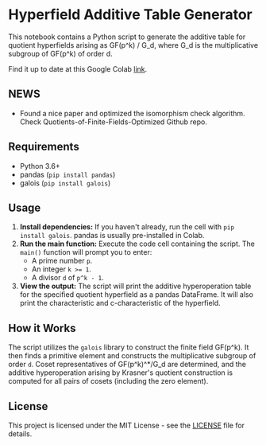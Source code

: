 # Hyperfield Additive Table Generator

This notebook contains a Python script to generate the additive table for quotient hyperfields arising as GF(p^k) / G_d, where G_d is the multiplicative subgroup of GF(p^k) of order d.

Find it up to date at this Google Colab [link](https://colab.research.google.com/drive/1gdHw9UruLS6vTVjdZFO1aDp8BThbmLrv?usp=sharing).

## NEWS

- Found a nice paper and optimized the isomorphism check algorithm. Check Quotients-of-Finite-Fields-Optimized Github repo.


## Requirements

- Python 3.6+
- pandas (`pip install pandas`)
- galois (`pip install galois`)

## Usage

1.  **Install dependencies:** If you haven't already, run the cell with `pip install galois`. pandas is usually pre-installed in Colab.
2.  **Run the main function:** Execute the code cell containing the script. The `main()` function will prompt you to enter:
    *   A prime number `p`.
    *   An integer `k >= 1`.
    *   A divisor `d` of `p^k - 1`.
3.  **View the output:** The script will print the additive hyperoperation table for the specified quotient hyperfield as a pandas DataFrame. It will also print the characteristic and c-characteristic of the hyperfield.

## How it Works

The script utilizes the `galois` library to construct the finite field GF(p^k). It then finds a primitive element and constructs the multiplicative subgroup of order `d`. Coset representatives of GF(p^k)^*/G_d are determined, and the additive hyperoperation arising by Krasner's quotient construction is computed for all pairs of cosets (including the zero element).

## License

This project is licensed under the MIT License - see the [LICENSE](https://opensource.org/licenses/MIT) file for details.
